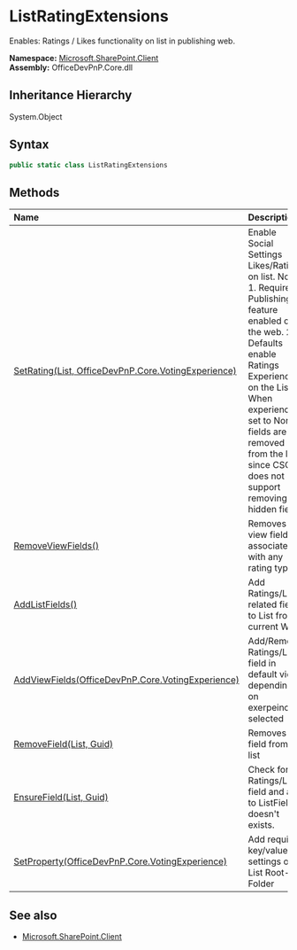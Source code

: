 # ListRatingExtensions
Enables: Ratings / Likes functionality on list in publishing web.  

**Namespace:** [Microsoft.SharePoint.Client](Microsoft.SharePoint.Client.md)  
**Assembly:** OfficeDevPnP.Core.dll  
## Inheritance Hierarchy
System.Object  
## Syntax
```C#
public static class ListRatingExtensions
```
## Methods
|**Name**|**Description**|
|:-----|:-----|
| [SetRating(List, OfficeDevPnP.Core.VotingExperience)](Microsoft.SharePoint.Client.ListRatingExtensions.SetRatingListOfficeDevPnP.Core.VotingExperience.md) | Enable Social Settings Likes/Ratings on list. Note: 1. Requires Publishing feature enabled on the web. 2. Defaults enable Ratings Experience on the List 3. When experience set to None, fields are not removed from the list since CSOM does not support removing hidden fields
| [RemoveViewFields()](Microsoft.SharePoint.Client.ListRatingExtensions.RemoveViewFields.md) | Removes the view fields associated with any rating type
| [AddListFields()](Microsoft.SharePoint.Client.ListRatingExtensions.AddListFields.md) | Add Ratings/Likes related fields to List from current Web
| [AddViewFields(OfficeDevPnP.Core.VotingExperience)](Microsoft.SharePoint.Client.ListRatingExtensions.AddViewFieldsOfficeDevPnP.Core.VotingExperience.md) | Add/Remove Ratings/Likes field in default view depending on exerpeince selected
| [RemoveField(List, Guid)](Microsoft.SharePoint.Client.ListRatingExtensions.RemoveFieldListGuid.md) | Removes a field from a list
| [EnsureField(List, Guid)](Microsoft.SharePoint.Client.ListRatingExtensions.EnsureFieldListGuid.md) | Check for Ratings/Likes field and add to ListField if doesn't exists.
| [SetProperty(OfficeDevPnP.Core.VotingExperience)](Microsoft.SharePoint.Client.ListRatingExtensions.SetPropertyOfficeDevPnP.Core.VotingExperience.md) | Add required key/value settings on List Root-Folder
## See also
- [Microsoft.SharePoint.Client](Microsoft.SharePoint.Client.md)
